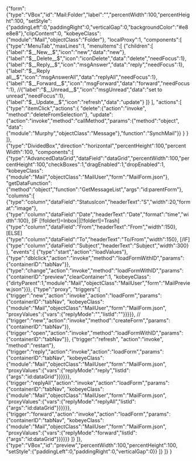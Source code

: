 {"form":{"type":"VBox","id":"Mail:Folder","label":"","percentWidth":100,"percentHeight":100,
"setStyle":{"paddingLeft":0,"paddingRight":0,"verticalGap":0,"backgroundColor":"#e8e8e8"},"clipContent":0,
"kobeyeClass":{"module":"Mail","objectClass":"Folder"},
"localProxy":1,
"components":[
	{"type":"MenuTab","maxLines":1,
	"menuItems":[
		{"children":[
			{"label":"$__New__$","icon":"new","data":"new"},
			{"label":"$__Delete__$","icon":"iconDelete","data":"delete","needFocus":1},
			{"label":"$__Reply__$","icon":"msgAnswer","data":"reply","needFocus":1},
			{"label":"$__Reply all__$","icon":"msgAnswerAll","data":"replyAll","needFocus":1},
			{"label":"$__Forward__$","icon":"msgForward","data":"forward","needFocus":1},
			//{"label":"$__Unread__$","icon":"msgUnread","data":"set to unread","needFocus":1},
			{"label":"$__Update__$","icon":"refresh","data":"update"}
		]}
	],
	"actions":[
		{"type":"itemClick","actions":{
				"delete":{"action":"invoke", "method":"deleteFromSelection"},
				"update":{"action":"invoke","method":"callMethod","params":{"method":"object",
				"data":{"module":"Murphy","objectClass":"Message"},"function":"SynchMail"}}
			}
		}
	]},
	{"type":"DividedBox","direction":"horizontal","percentHeight":100,"percentWidth":100,
	"components":[
		{"type":"AdvancedDataGrid","dataField":"dataGrid","percentWidth":100,"percentHeight":100,"checkBoxes":1,"dragEnabled":1,"dropEnabled":1,
		"kobeyeClass":{"module":"Mail","objectClass":"MailUser","form":"MailForm.json"},
		"getDataFunction":{"method":"object","function":"GetMessageList","args":"id:parentForm"},
		"columns":[
			{"type":"column","dataField":"StatusIcon","headerText":"S","width":20,"format":"image"},
			{"type":"column","dataField":"Date","headerText":"Date","format":"time","width":100},
			[IF [!folder!]=Inbox||[!folder!]=Trash]
				{"type":"column","dataField":"From","headerText":"From","width":150},
			[ELSE]
				{"type":"column","dataField":"To","headerText":"To/From","width":150},
			[/IF]
			{"type":"column","dataField":"Subject","headerText":"Subject","width":300}
		],
		"events":[
			{"type":"start","action":"loadValues"},
			{"type":"dblclick","action":"invoke","method":"loadFormWithID","params":{"containerID":"tabNav"}},
			{"type":"change","action":"invoke","method":"loadFormWithID","params":{"containerID":"preview","clearContainer":1,
			"kobeyeClass":{"dirtyParent":1,"module":"Mail","objectClass":"MailUser","form":"MailPreview.json"}}},
			{"type":"proxy", "triggers":[
				{"trigger":"new","action":"invoke","action":"loadForm","params":{"containerID":"tabNav",
				"kobeyeClass":{"module":"Mail","objectClass":"MailUser","form":"MailForm.json",
				"proxyValues":{"vars":{"replyMode":"","listId":""}}}}},
//				{"trigger":"new","action":"invoke","method":"createForm","params":{"containerID":"tabNav"}},
				{"trigger":"open","action":"invoke","method":"loadFormWithID","params":{"containerID":"tabNav"}},
				{"trigger":"refresh", "action":"invoke", "method":"restart"},
				{"trigger":"reply","action":"invoke","action":"loadForm","params":{"containerID":"tabNav",
				"kobeyeClass":{"module":"Mail","objectClass":"MailUser","form":"MailForm.json",
				"proxyValues":{"vars":{"replyMode":"reply","listId":{"args":"id:dataGrid"}}}}}},
				{"trigger":"replyAll","action":"invoke","action":"loadForm","params":{"containerID":"tabNav",
				"kobeyeClass":{"module":"Mail","objectClass":"MailUser","form":"MailForm.json",
				"proxyValues":{"vars":{"replyMode":"replyAll","listId":{"args":"id:dataGrid"}}}}}},
				{"trigger":"forward","action":"invoke","action":"loadForm","params":{"containerID":"tabNav",
				"kobeyeClass":{"module":"Mail","objectClass":"MailUser","form":"MailForm.json",
				"proxyValues":{"vars":{"replyMode":"forward","listId":{"args":"id:dataGrid"}}}}}}
			]}
		]},
		{"type":"VBox","id":"preview","percentWidth":100,"percentHeight":100,
		"setStyle":{"paddingLeft":0,"paddingRight":0,"verticalGap":0}}
	]}
]}
}

